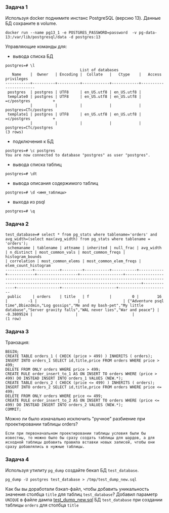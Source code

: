 ### Задача 1

Используя docker поднимите инстанс PostgreSQL (версию 13). Данные БД сохраните в volume.
```
docker run --name pg13_1 -e POSTGRES_PASSWORD=password  -v pg-data-13:/var/lib/postgresql/data -d postgres:13
```
Управляющие команды для:
- вывода списка БД
```
postgres=# \l
                                 List of databases
   Name    |  Owner   | Encoding |  Collate   |   Ctype    |   Access privileges   
-----------+----------+----------+------------+------------+-----------------------
 postgres  | postgres | UTF8     | en_US.utf8 | en_US.utf8 | 
 template0 | postgres | UTF8     | en_US.utf8 | en_US.utf8 | =c/postgres          +
           |          |          |            |            | postgres=CTc/postgres
 template1 | postgres | UTF8     | en_US.utf8 | en_US.utf8 | =c/postgres          +
           |          |          |            |            | postgres=CTc/postgres
(3 rows)
```
- подключения к БД
```
postgres=# \c postgres 
You are now connected to database "postgres" as user "postgres".
```
- вывода списка таблиц
```
postgres=# \dt
```
- вывода описания содержимого таблиц
```
postgres=# \d <имя_таблицы>
```
- выхода из psql
```
postgres=# \q
```

### Задача 2

```
test_database=# select * from pg_stats where tablename='orders' and avg_width=(select max(avg_width) from pg_stats where tablename = 'orders');
 schemaname | tablename | attname | inherited | null_frac | avg_width | n_distinct | most_common_vals | most_common_freqs |                                                                 histogram_bounds                                                                  | correlation | most_common_elems | most_common_elem_freqs | elem_count_histogram 
------------+-----------+---------+-----------+-----------+-----------+------------+------------------+-------------------+---------------------------------------------------------------------------------------------------------------------------------------------------+-------------+-------------------+------------------------+----------------------
 public     | orders    | title   | f         |         0 |        16 |         -1 |                  |                   | {"Adventure psql time",Dbiezdmin,"Log gossips","Me and my bash-pet","My little database","Server gravity falls","WAL never lies","War and peace"} |  -0.3809524 |                   |                        | 
(1 row)
```
### Задача 3

Транзация:
```
BEGIN;
CREATE TABLE orders_1 ( CHECK (price > 499) ) INHERITS ( orders);
INSERT INTO orders_1 SELECT id,title,price FROM orders WHERE price > 499;
DELETE FROM ONLY orders WHERE price > 499;
CREATE RULE order_insert_to_1 AS ON INSERT TO orders WHERE (price > 499) DO INSTEAD INSERT INTO orders_1 VALUES (NEW.*);
CREATE TABLE orders_2 ( CHECK (price <= 499) ) INHERITS ( orders);
INSERT INTO orders_2 SELECT id,title,price FROM orders WHERE price <= 499;
DELETE FROM ONLY orders WHERE price <= 499;
CREATE RULE order_insert_to_2 AS ON INSERT TO orders WHERE (price <= 499) DO INSTEAD INSERT INTO orders_2 VALUES (NEW.*);
COMMIT;
```
Можно ли было изначально исключить "ручное" разбиение при проектировании таблицы orders?
```
Если при первоначальном проектировании таблицы условия были бы известны, то можно было бы сразу создать таблицы для шардов, а для исходной таблицы добавить правила вставки новых записей, чтобы они сразу добавлялись в нужные таблицы.
```
### Задача 4

Используя утилиту `pg_dump` создайте бекап БД `test_database`.
```
pg_dump -U postgres test_database > /tmp/test_dump_new.sql
```
Как бы вы доработали бэкап-файл, чтобы добавить уникальность значения столбца `title` для таблиц `test_database`?
Добавил параметр `UNIQUE` в файле дампа [test_dump_new.sql](test_dump_new.sql) БД `test_database` при создании таблицы `orders` для столбца `title`